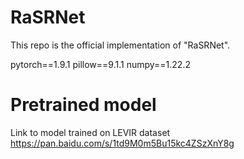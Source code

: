 # RaSRNet

This repo is the official implementation of "RaSRNet".

pytorch==1.9.1 pillow==9.1.1 numpy==1.22.2

# Pretrained model
Link to model trained on LEVIR dataset https://pan.baidu.com/s/1td9M0m5Bu15kc4ZSzXnY8g 

